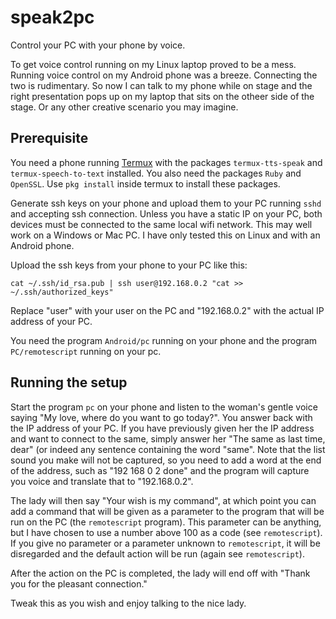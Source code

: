 # speak2pc

Control your PC with your phone by voice.

To get voice control running on my Linux laptop proved to be a mess. Running
voice control on my Android phone was a breeze. Connecting the two is
rudimentary. So now I can talk to my phone while on stage and the right
presentation pops up on my laptop that sits on the otheer side of the stage.
Or any other creative scenario you may imagine.

## Prerequisite

You need a phone running [Termux]() with the packages `termux-tts-speak` and
`termux-speech-to-text` installed. You also need the packages `Ruby` and
`OpenSSL`. Use `pkg install` inside termux to install these packages.

Generate ssh keys on your phone and upload them to your PC running `sshd`
and accepting ssh connection. Unless you have a static IP on your PC, both
devices must be connected to the same local wifi network. This may well work
on a Windows or Mac PC. I have only tested this on Linux and with an Android
phone.

Upload the ssh keys from your phone to your PC like this:

```
cat ~/.ssh/id_rsa.pub | ssh user@192.168.0.2 "cat >> ~/.ssh/authorized_keys"
```
Replace "user" with your user on the PC and "192.168.0.2" with the actual IP
address of your PC.

You need the program `Android/pc` running on your phone and the program
`PC/remotescript` running on your pc.

## Running the setup

Start the program `pc` on your phone and listen to the woman's gentle voice
saying "My love, where do you want to go today?". You answer back with the IP
address of your PC. If you have previously given her the IP address and want
to connect to the same, simply answer her "The same as last time, dear" (or
indeed any sentence containing the word "same". Note that the list sound you
make will not be captured, so you need to add a word at the end of the
address, such as "192 168 0 2 done" and the program will capture you voice and
translate that to "192.168.0.2".

The lady will then say "Your wish is my command", at which point you can add a
command that will be given as a parameter to the program that will be run on
the PC (the `remotescript` program). This parameter can be anything, but I
have chosen to use a number above 100 as a code (see `remotescript`). If you
give no parameter or a parameter unknown to `remotescript`, it will be
disregarded and the default action will be run (again see `remotescript`).

After the action on the PC is completed, the lady will end off with "Thank you
for the pleasant connection."

Tweak this as you wish and enjoy talking to the nice lady.
